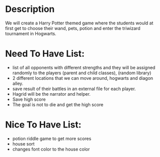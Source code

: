 # Description
We will create a Harry Potter themed game where the students would at first get to choose their wand, pets, potion and enter the triwizard tournament in Hogwarts.

# Need To Have List:
- list of all opponents with different strengths and they will be assigned randomly to the players (parent and child classes), (random library)
- 2 different locations that we can move around, hogwarts and diagon alley.
- save result of their battles in an external file for each player. 
- Hagrid will be the narrator and helper. 
- Save high score
- The goal is not to die and get the high score

# Nice To Have List:  
- potion riddle game to get more scores
- house sort
- changes font color to the house color

